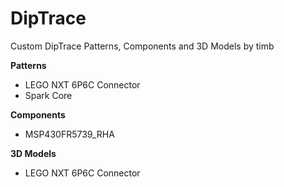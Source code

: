 DipTrace
========

Custom DipTrace Patterns, Components and 3D Models by timb

**Patterns**

 * LEGO NXT 6P6C Connector
 * Spark Core

**Components**

 * MSP430FR5739_RHA

**3D Models**

 * LEGO NXT 6P6C Connector